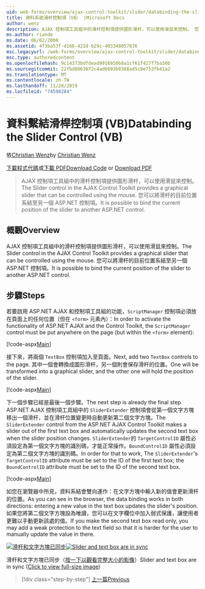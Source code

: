 ```yaml
---
uid: web-forms/overview/ajax-control-toolkit/slider/databinding-the-slider-control-vb
title: 資料系結滑杆控制項（VB） |Microsoft Docs
author: wenz
description: AJAX 控制項工具組中的滑杆控制項提供圖形滑杆，可以使用滑鼠來控制。 您可以系結目前的 positio 。
ms.author: riande
ms.date: 06/02/2008
ms.assetid: 4f3ba53f-d166-422d-b29c-403348057836
msc.legacyurl: /web-forms/overview/ajax-control-toolkit/slider/databinding-the-slider-control-vb
msc.type: authoredcontent
ms.openlocfilehash: 9c14373bdfdead9916950b8a1cf61f427f7ba50b
ms.sourcegitcommit: 22fbd8863672c4ad6693b8388ad5c8e753fb41a2
ms.translationtype: MT
ms.contentlocale: zh-TW
ms.lasthandoff: 11/28/2019
ms.locfileid: "74598284"
---
```

# <a name="databinding-the-slider-control-vb"></a><span data-ttu-id="136f3-104">資料繫結滑桿控制項 (VB)</span><span class="sxs-lookup"><span data-stu-id="136f3-104">Databinding the Slider Control (VB)</span></span>

<span data-ttu-id="136f3-105">依[Christian Wenz](https://github.com/wenz)</span><span class="sxs-lookup"><span data-stu-id="136f3-105">by [Christian Wenz](https://github.com/wenz)</span></span>

<span data-ttu-id="136f3-106">[下載程式代碼](https://download.microsoft.com/download/9/3/f/93f8daea-bebd-4821-833b-95205389c7d0/Slider0.vb.zip)或[下載 PDF](https://download.microsoft.com/download/2/d/c/2dc10e34-6983-41d4-9c08-f78f5387d32b/slider0VB.pdf)</span><span class="sxs-lookup"><span data-stu-id="136f3-106">[Download Code](https://download.microsoft.com/download/9/3/f/93f8daea-bebd-4821-833b-95205389c7d0/Slider0.vb.zip) or [Download PDF](https://download.microsoft.com/download/2/d/c/2dc10e34-6983-41d4-9c08-f78f5387d32b/slider0VB.pdf)</span></span>

> <span data-ttu-id="136f3-107">AJAX 控制項工具組中的滑杆控制項提供圖形滑杆，可以使用滑鼠來控制。</span><span class="sxs-lookup"><span data-stu-id="136f3-107">The Slider control in the AJAX Control Toolkit provides a graphical slider that can be controlled using the mouse.</span></span> <span data-ttu-id="136f3-108">您可以將滑杆的目前位置系結至另一個 ASP.NET 控制項。</span><span class="sxs-lookup"><span data-stu-id="136f3-108">It is possible to bind the current position of the slider to another ASP.NET control.</span></span>

## <a name="overview"></a><span data-ttu-id="136f3-109">概觀</span><span class="sxs-lookup"><span data-stu-id="136f3-109">Overview</span></span>

<span data-ttu-id="136f3-110">AJAX 控制項工具組中的滑杆控制項提供圖形滑杆，可以使用滑鼠來控制。</span><span class="sxs-lookup"><span data-stu-id="136f3-110">The Slider control in the AJAX Control Toolkit provides a graphical slider that can be controlled using the mouse.</span></span> <span data-ttu-id="136f3-111">您可以將滑杆的目前位置系結至另一個 ASP.NET 控制項。</span><span class="sxs-lookup"><span data-stu-id="136f3-111">It is possible to bind the current position of the slider to another ASP.NET control.</span></span>

## <a name="steps"></a><span data-ttu-id="136f3-112">步驟</span><span class="sxs-lookup"><span data-stu-id="136f3-112">Steps</span></span>

<span data-ttu-id="136f3-113">若要啟用 ASP.NET AJAX 和控制項工具組的功能，`ScriptManager` 控制項必須放在頁面上的任何位置（但在 `<form>` 元素內）：</span><span class="sxs-lookup"><span data-stu-id="136f3-113">In order to activate the functionality of ASP.NET AJAX and the Control Toolkit, the `ScriptManager` control must be put anywhere on the page (but within the `<form>` element):</span></span>

[!code-aspx[Main](databinding-the-slider-control-vb/samples/sample1.aspx)]

<span data-ttu-id="136f3-114">接下來，將兩個 `TextBox` 控制項加入至頁面。</span><span class="sxs-lookup"><span data-stu-id="136f3-114">Next, add two `TextBox` controls to the page.</span></span> <span data-ttu-id="136f3-115">其中一個會轉換成圖形滑杆，另一個則會保存滑杆的位置。</span><span class="sxs-lookup"><span data-stu-id="136f3-115">One will be transformed into a graphical slider, and the other one will hold the position of the slider.</span></span>

[!code-aspx[Main](databinding-the-slider-control-vb/samples/sample2.aspx)]

<span data-ttu-id="136f3-116">下一個步驟已經是最後一個步驟。</span><span class="sxs-lookup"><span data-stu-id="136f3-116">The next step is already the final step.</span></span> <span data-ttu-id="136f3-117">ASP.NET AJAX 控制項工具組中的 `SliderExtender` 控制項會從第一個文字方塊移出一個滑杆，並在滑杆位置變更時自動更新第二個文字方塊。</span><span class="sxs-lookup"><span data-stu-id="136f3-117">The `SliderExtender` control from the ASP.NET AJAX Control Toolkit makes a slider out of the first text box and automatically updates the second text box when the slider position changes.</span></span> <span data-ttu-id="136f3-118">`SliderExtender`的 `TargetControlID` 屬性必須設定為第一個文字方塊的識別碼，才能正常操作。`BoundControlID` 屬性必須設定為第二個文字方塊的識別碼。</span><span class="sxs-lookup"><span data-stu-id="136f3-118">In order for that to work, The `SliderExtender`'s `TargetControlID` attribute must be set to the ID of the first text box; the `BoundControlID` attribute must be set to the ID of the second text box.</span></span>

[!code-aspx[Main](databinding-the-slider-control-vb/samples/sample3.aspx)]

<span data-ttu-id="136f3-119">如您在瀏覽器中所見，資料系結會雙向運作：在文字方塊中輸入新的值會更新滑杆的位置。</span><span class="sxs-lookup"><span data-stu-id="136f3-119">As you can see in the browser, the data binding works in both directions: entering a new value in the text box updates the slider's position.</span></span> <span data-ttu-id="136f3-120">如果您將第二個文字方塊設為唯讀，您可以在文字欄位中加入弱式保護，讓使用者更難以手動更新該處的值。</span><span class="sxs-lookup"><span data-stu-id="136f3-120">If you make the second text box read only, you may add a weak protection to the text field so that it is harder for the user to manually update the value in there.</span></span>

<span data-ttu-id="136f3-121">[![滑杆和文字方塊已同步](databinding-the-slider-control-vb/_static/image2.png)](databinding-the-slider-control-vb/_static/image1.png)</span><span class="sxs-lookup"><span data-stu-id="136f3-121">[![Slider and text box are in sync](databinding-the-slider-control-vb/_static/image2.png)](databinding-the-slider-control-vb/_static/image1.png)</span></span>

<span data-ttu-id="136f3-122">滑杆和文字方塊已同步（[按一下以觀看完整大小的影像](databinding-the-slider-control-vb/_static/image3.png)）</span><span class="sxs-lookup"><span data-stu-id="136f3-122">Slider and text box are in sync ([Click to view full-size image](databinding-the-slider-control-vb/_static/image3.png))</span></span>

> [!div class="step-by-step"]
> [<span data-ttu-id="136f3-123">上一篇</span><span class="sxs-lookup"><span data-stu-id="136f3-123">Previous</span></span>](using-the-slider-control-with-auto-postback-vb.md)
